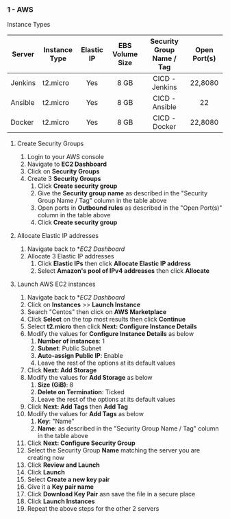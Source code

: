 ### 1 - AWS

Instance Types

| Server  | Instance Type | Elastic IP | EBS Volume Size | Security Group Name / Tag | Open Port(s) |
|---------|---------------|:----------:|:---------------:|:-------------------------:|:------------:|
| Jenkins | t2.micro      |     Yes    |       8 GB      |       CICD - Jenkins      |    22,8080   |
| Ansible | t2.micro      |     Yes    |       8 GB      |       CICD - Ansible      |      22      |
| Docker  | t2.micro      |     Yes    |       8 GB      |       CICD - Docker       |    22,8080   |

1. Create Security Groups
    1. Login to your AWS console
    2. Navigate to **EC2 Dashboard**
    3. Click on **Security Groups** 
    4. Create 3 **Security Groups**
        1. Click **Create security group**
        2. Give the **Security group name** as described in the "Security Group Name / Tag" column in the table above 
        3. Open ports in **Outbound rules** as described in the "Open Port(s)" column in the table above
        3. Click **Create security group**

2. Allocate Elastic IP addresses
    1. Navigate back to **EC2 Dashboard*
    2. Allocate 3 Elastic IP addresses
        1. Click **Elastic IPs** then click **Allocate Elastic IP address**
        2. Select **Amazon's pool of IPv4 addresses** then click **Allocate**

3. Launch AWS EC2 instances
    1. Navigate back to **EC2 Dashboard*
    2. Click on **Instances** >> **Launch Instance**
    3. Search "Centos" then click on **AWS Marketplace**
    4. Click **Select** on the top most results then click **Continue**
    5. Select **t2.micro** then click **Next: Configure Instance Details**
    6. Modify the values for **Configure Instance Details** as below
        1. **Number of instances**: 1
        2. **Subnet**: Public Subnet
        3. **Auto-assign Public IP**: Enable
        4. Leave the rest of the options at its default values
    7. Click **Next: Add Storage**
    8. Modify the values for **Add Storage** as below
        1. **Size (GiB)**: 8
        2. **Delete on Termination**: Ticked
        3. Leave the rest of the options at its default values
    9. Click **Next: Add Tags** then **Add Tag**
    10. Modify the values for **Add Tags** as below
        1. **Key**: "Name" 
        2. **Name**: as described in the "Security Group Name / Tag" column in the table above 
    10. Click **Next: Configure Security Group**
    11. Select the Security Group **Name** matching the server you are creating now
    12. Click **Review and Launch**
    13. Click **Launch**
    14. Select **Create a new key pair**
    15. Give it a **Key pair name**
    16. Click **Download Key Pair** asn save the file in a secure place
    17. Click **Launch Instances**
    18. Repeat the above steps for the other 2 servers
